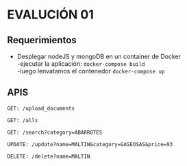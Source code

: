 # EVALUCIÓN 01

## Requerimientos
- Desplegar nodeJS y mongoDB en un container de Docker <br/>
-ejecutar la aplicación:  `docker-compose build`<br/>
-luego lenvatamos el contenedor `docker-compose up`

## APIS

`GET: /upload_documents`

`GET: /alls`

`GET: /search?category=ABARROTES`

`UPDATE: /update?name=MALTIN&category=GASEOSAS&price=93`

`DELETE: /delete?name=MALTIN`